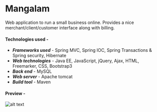 # Mangalam
Web application to run a small business online. Provides a nice merchant/client/customer interface along with billing.


#### Technologies used - 
- ***Frameworks used*** - Spring MVC, Spring IOC, Spring Transactions & Spring security, Hibernate
- ***Web technologies*** - Java EE, JavaScript, jQuery, Ajax, HTML, Freemarker, CSS, Bootstrap3
- ***Back end*** -  MySQL 
- ***Web server*** - Apache tomcat
- ***Build tool*** - Maven

#### Preview - 

![alt text](https://github.com/suyash248/mangalam_sarees/blob/master/screenshots/1.png)
